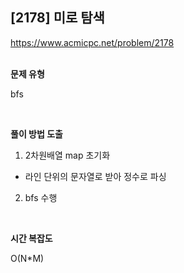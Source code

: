 ## [2178] 미로 탐색

https://www.acmicpc.net/problem/2178
<br>
<br>

**문제 유형**

bfs

<br>

**풀이 방법 도출**

1. 2차원배열 map 초기화
  - 라인 단위의 문자열로 받아 정수로 파싱

2. bfs 수행

<br>

**시간 복잡도**

O(N*M)
